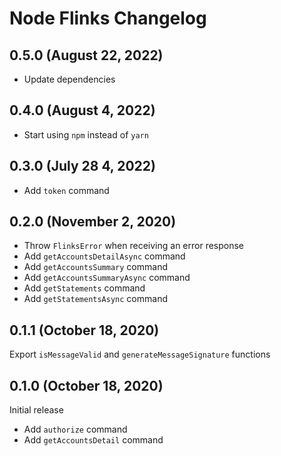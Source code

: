 # Node Flinks Changelog

## 0.5.0 (August 22, 2022)

- Update dependencies

## 0.4.0 (August 4, 2022)

- Start using `npm` instead of `yarn`

## 0.3.0 (July 28 4, 2022)

- Add `token` command

## 0.2.0 (November 2, 2020)

- Throw `FlinksError` when receiving an error response
- Add `getAccountsDetailAsync` command
- Add `getAccountsSummary` command
- Add `getAccountsSummaryAsync` command
- Add `getStatements` command
- Add `getStatementsAsync` command

## 0.1.1 (October 18, 2020)

Export `isMessageValid` and `generateMessageSignature` functions

## 0.1.0 (October 18, 2020)

Initial release

- Add `authorize` command
- Add `getAccountsDetail` command
